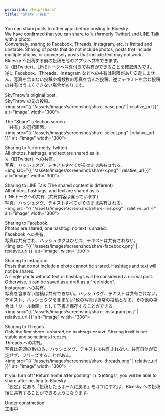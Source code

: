 ```yaml
---
permalink: /help/share/
title: "Share ／共有"
---
```


You can share posts to other apps before posting to Bluesky.  
We have confirmed that you can share to 𝕏 (formerly Twitter) and LINE Talk with a photo.  
Conversely, sharing to Facebook, Threads, Instagram, etc. is limited and unstable. Sharing of posts that do not include photos, posts that include multiple photos, or conversely posts that include text may not work.  
Bluesky へ投稿する前の投稿を他のアプリへ共有できます。  
𝕏（旧Twitter）、LINEトークへ写真付きで共有ができることを確認済みです。  
逆に Facebook、Threads、Instagram などへの共有は制限があり安定しません。写真を含まない投稿や複数枚の写真を含んだ投稿、逆にテキストを含む投稿の共有はうまくできない場合があります。

SkyThrow's original post.  
SkyThrow の元の投稿。  
<img src="{{ "/assets/images/screenshot/share-base.png" | relative_url }}" alt="image" width="300">

The "Share" selection screen.  
「共有」の選択画面。  
<img src="{{ "/assets/images/screenshot/share-select.png" | relative_url }}" alt="image" width="300">

Sharing to 𝕏 (formerly Twitter).  
All photos, hashtags, and text are shared as is.  
𝕏（旧Twitter）への共有。  
写真、ハッシュタグ、テキストすべてがそのまま共有される。  
<img src="{{ "/assets/images/screenshot/share-x.png" | relative_url }}" alt="image" width="300">

Sharing to LINE Talk (The shared content is different)  
All photos, hashtags, and text are shared as is.  
LINEトークへの共有（共有内容は違っています）  
写真、ハッシュタグ、テキストすべてがそのまま共有される。  
<img src="{{ "/assets/images/screenshot/share-line.png" | relative_url }}" alt="image" width="300">

Sharing to Facebook.  
Photos are shared, one hashtag, no text is shared.  
Facebook への共有。  
写真は共有され、ハッシュタグはひとつ、テキストは共有されない。  
<img src="{{ "/assets/images/screenshot/share-facebook.png" | relative_url }}" alt="image" width="300">

Sharing to Instagram.  
Posts that do not include a photo cannot be shared. Hashtags and text will not be shared.  
A single photo without text or hashtags will be considered a normal post. Otherwise, it can be saved as a draft as a "reel video".  
Instagram への共有。  
写真を含まない投稿は共有できない。ハッシュタグ、テキストは共有されない。  
テキスト、ハッシュタグを含まない1枚の写真は通常の投稿となる。その他の場合は「リール動画」として下書き保存することができる。  
<img src="{{ "/assets/images/screenshot/share-instagram.png" | relative_url }}" alt="image" width="300">

Sharing to Threads.  
Only the first photo is shared, no hashtags or text. Sharing itself is not stable and sometimes freezes.  
Threads への共有。  
写真は先頭の1枚のみ、ハッシュタグ、テキストは共有されない。共有自体が安定せず、フリーズすることがある。  
<img src="{{ "/assets/images/screenshot/share-threads.png" | relative_url }}" alt="image" width="300">

If you turn off "Return home after posting" in "Settings", you will be able to share after posting to Bluesky.  
「設定」にある「投稿したらホームに戻る」をオフにすれば、Bluesky への投稿後に共有することができるようになります。


Under construction.  
工事中